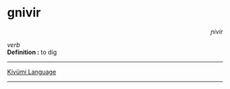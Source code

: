 
# gnivir

<div align="right"><i>ɲivir</i></div>

*verb*  
**Definition :** to dig  

---

[Kivümi Language](../README.md)

---
